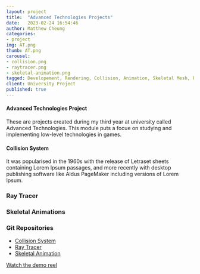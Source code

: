 ```yaml
---
layout: project
title:  "Advanced Technologies Projects"
date:   2023-02-24 16:54:46
author: Matthew Cheung
categories:
- project
img: AT.png
thumb: AT.png
carousel:
- collision.png
- raytracer.png
- skeletal-animation.png
tagged: Developement, Rendering, Collision, Animation, Skeletal Mesh, Ray Tracing, OpenGL
client: University Project
published: true
---
```

#### Advanced Technologies Project

These are projects created during my third year at university called Advanced Technologies. This module puts a focue
on studying and implementing low-level technologies in games.

#### Collision System
It was popularised in the 1960s with the release of Letraset sheets containing Lorem Ipsum passages, and more recently with desktop publishing software like Aldus PageMaker including versions of Lorem Ipsum.

### Ray Tracer


### Skeletal Animations

### Git Repositories
- [Collision System][collision]
- [Ray Tracer][raytracer]
- [Skeletal Animation][animation]

[Watch the demo reel][demo]

[demo]:https://drive.google.com/file/d/164-ffS5rPAAIDCRsbX7ALMpj2qgmdA8r/view?usp=share_link
[collision]:https://github.com/matthew-cheung-dev/AdvancedTechnologiesProject1
[raytracer]:https://github.com/matthew-cheung-dev/AdvancedTechnologiesProject2
[animation]:https://github.com/matthew-cheung-dev/AdvancedTechnologiesProject3